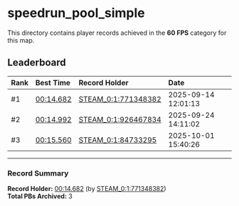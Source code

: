 # speedrun_pool_simple

This directory contains player records achieved in the **60 FPS** category for this map.

## Leaderboard

| Rank | Best Time | Record Holder | Date                |
| :--- | :-------- | :------------ | :------------------ |
| #1   | [00:14.682](./00014682_STEAM_0_1_771348382_20250914-120113.zip) | [STEAM_0:1:771348382](https://speedrun16.com/profile/STEAM_0:1:771348382)   | 2025-09-14 12:01:13 |
| #2   | [00:14.992](./00014992_STEAM_0_1_926467834_20250924-141102.zip) | [STEAM_0:1:926467834](https://speedrun16.com/profile/STEAM_0:1:926467834)   | 2025-09-24 14:11:02 |
| #3   | [00:15.560](./00015560_STEAM_0_1_84733295_20251001-154026.zip) | [STEAM_0:1:84733295](https://speedrun16.com/profile/STEAM_0:1:84733295)   | 2025-10-01 15:40:26 |

---

### Record Summary
**Record Holder:** [00:14.682](./00014682_STEAM_0_1_771348382_20250914-120113.zip) (by [STEAM_0:1:771348382](https://speedrun16.com/profile/STEAM_0:1:771348382))  
**Total PBs Archived:** 3